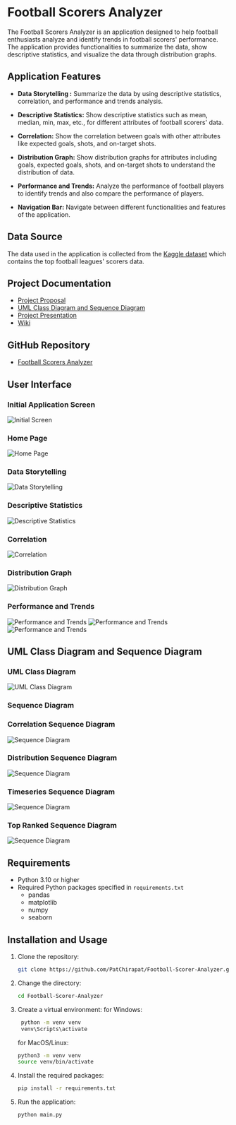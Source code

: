 # Football Scorers Analyzer

The Football Scorers Analyzer is an application designed to help football enthusiasts analyze and identify trends in football scorers' performance. The application provides functionalities to summarize the data, show descriptive statistics, and visualize the data through distribution graphs.
## Application Features

- **Data Storytelling :** Summarize the data by using descriptive statistics, correlation, and performance and trends analysis. 

- **Descriptive Statistics:** Show descriptive statistics such as mean, median, min, max, etc., for different attributes of football scorers' data.

- **Correlation:** Show the correlation between goals with other attributes like expected goals, shots, and on-target shots.

- **Distribution Graph:** Show distribution graphs for attributes including goals, expected goals, shots, and on-target shots to understand the distribution of data.

- **Performance and Trends:** Analyze the performance of football players to identify trends and also compare the performance of players.

- **Navigation Bar:** Navigate between different functionalities and features of the application.

## Data Source

The data used in the application is collected from the [Kaggle dataset](https://www.kaggle.com/datasets/mohamedhanyyy/top-football-leagues-scorers) 
which contains the top football leagues' scorers data.

## Project Documentation

- [Project Proposal](https://docs.google.com/document/u/1/d/11GfCmdhIuwnw_fvwifCMMZNW5HYeveySgrKEX4Kjl6M/edit?usp=gmail_thread)
- [UML Class Diagram and Sequence Diagram](https://github.com/PatChirapat/Football-Scorer-Analyzer/wiki/UML-Class-Diagram-And-Sequence-Diagram)
- [Project Presentation](https://youtu.be/z_gTyegpTCI)
- [Wiki](https://github.com/PatChirapat/Football-Scorer-Analyzer/wiki)

## GitHub Repository

- [Football Scorers Analyzer](https://github.com/PatChirapat/Football-Scorer-Analyzer)

## User Interface

### Initial Application Screen
![Initial Screen](pic/UI_Start_Page.png)

### Home Page
![Home Page](pic/UI_Home.png)

### Data Storytelling
![Data Storytelling](pic/UI_DataStorytelling.png)

### Descriptive Statistics
![Descriptive Statistics](pic/UI_Descriptive.png)

### Correlation
![Correlation](pic/UI_Correlation.png)

### Distribution Graph
![Distribution Graph](pic/UI_Distribution.png)

### Performance and Trends
![Performance and Trends](pic/UI_PerfAndTrends_Topranked.png)
![Performance and Trends](pic/UI_PerfAndTrends_Comparing.png)
![Performance and Trends](pic/UI_PerfAndTrends_Timeseries.png)

## UML Class Diagram and Sequence Diagram

### UML Class Diagram
![UML Class Diagram](pic/Project_UML_Diagram.png)

### Sequence Diagram
### Correlation Sequence Diagram
![Sequence Diagram](pic/Sequence_Diagram_Correlation.png)

### Distribution Sequence Diagram
![Sequence Diagram](pic/Sequence_Diagram_Distribution.png)

### Timeseries Sequence Diagram
![Sequence Diagram](pic/Sequence_Diagram_Timeseries.png)

### Top Ranked Sequence Diagram
![Sequence Diagram](pic/Sequence_Diagram_Top%20Ranked.png)

## Requirements

- Python 3.10 or higher
- Required Python packages specified in `requirements.txt`
  - pandas
  - matplotlib
  - numpy
  - seaborn

## Installation and Usage

1. Clone the repository:
   ```bash
   git clone https://github.com/PatChirapat/Football-Scorer-Analyzer.git
    ```
2. Change the directory:
   ```bash
   cd Football-Scorer-Analyzer
   ```
3. Create a virtual environment:
   for Windows:
   ```bash
    python -m venv venv
    venv\Scripts\activate
    ```
    for MacOS/Linux:
    ```bash
    python3 -m venv venv
    source venv/bin/activate
    ```
4. Install the required packages:
    ```bash
    pip install -r requirements.txt
    ```
5. Run the application:
    ```bash
    python main.py
    ```